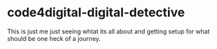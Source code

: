 # code4digital-digital-detective

This is just me just seeing whtat its all about and getting setup for what should be one heck of a journey.
